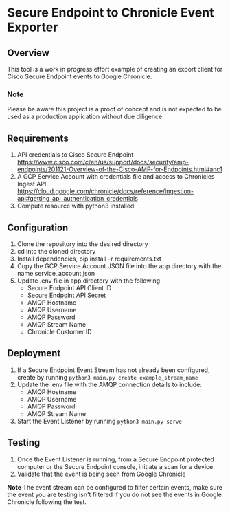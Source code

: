 # Secure Endpoint to Chronicle Event Exporter

## Overview
This tool is a work in progress effort example of creating an export client for Cisco Secure Endpoint events to Google Chronicle.

### Note
Please be aware this project is a proof of concept and is not expected to be used as a production application without due diligence.

## Requirements

1. API credentials to Cisco Secure Endpoint
   https://www.cisco.com/c/en/us/support/docs/security/amp-endpoints/201121-Overview-of-the-Cisco-AMP-for-Endpoints.html#anc1
2. A GCP Service Account with credentials file and access to Chronicles Ingest API
    https://cloud.google.com/chronicle/docs/reference/ingestion-api#getting_api_authentication_credentials
3. Compute resource with python3 installed

## Configuration

1. Clone the repository into the desired directory
2. cd into the cloned directory
3. Install dependencies, pip install -r requirements.txt
4. Copy the GCP Service Account JSON file into the app directory with the name service_account.json
5. Update .env file in app directory with the following
   * Secure Endpoint API Client ID
   * Secure Endpoint API Secret
   * AMQP Hostname
   * AMQP Username
   * AMQP Password
   * AMQP Stream Name
   * Chronicle Customer ID

## Deployment

1. If a Secure Endpoint Event Stream has not already been configured, create by running `python3 main.py create example_stream_name`
2. Update the .env file with the AMQP connection details to include:
   * AMQP Hostname
   * AMQP Username
   * AMQP Password
   * AMQP Stream Name
3. Start the Event Listener by running `python3 main.py serve`

## Testing

1. Once the Event Listener is running, from a Secure Endpoint protected computer or the Secure Endpoint console, initiate a scan for a device
2. Validate that the event is being seen from Google Chronicle

**Note** The event stream can be configured to filter certain events, make sure the event you are testing isn't filtered if you do not see the events in Google Chronicle following the test.